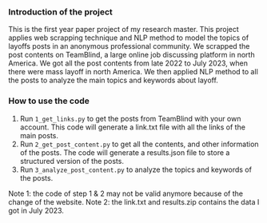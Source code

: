 ### Introduction of the project

This is the first year paper project of my research master. This project applies web scrapping technique and NLP method to model the topics of layoffs posts in an anonymous professional community.
We scrapped the post contents on TeamBlind, a large online job discussing platform in north America. We got all the post contents from late 2022 to July 2023, when there were mass layoff in north America. We then applied NLP method to all the posts to analyze the main topics and keywords about layoff.

### How to use the code
1. Run `1_get_links.py` to get the posts from TeamBlind with your own account. This code will generate a link.txt file with all the links of the main posts.
2. Run `2_get_post_content.py` to get all the contents, and other information of the posts. The code will generate a results.json file to store a structured version of the posts.
3. Run `3_analyze_post_content.py` to analyze the topics and keywords of the posts.

Note 1: the code of step 1 & 2 may not be valid anymore because of the change of the website.
Note 2: the link.txt and results.zip contains the data I got in July 2023.
